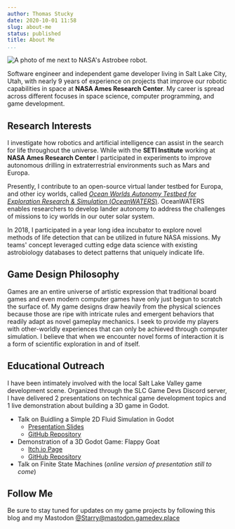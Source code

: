 ```yaml
---
author: Thomas Stucky
date: 2020-10-01 11:58
slug: about-me
status: published
title: About Me
...
```



<head>
  <link rel="stylesheet" href="{static}/styles/additional.css"/>
</head>

<div class="verticalAlign">
  <img class="portrait" alt="A photo of me next to NASA's Astrobee robot." src="{static}/images/portrait-astrobee.jpg" />
  <span style="">
    <p>
      Software engineer and independent game developer living in Salt Lake City, Utah, with nearly 9 years of experience on projects that improve our robotic capabilities in space at <b>NASA Ames Research Center</b>. My career is spread across different focuses in space science, computer programming, and game development.
    </p>
  </span>
</div>

## Research Interests

I investigate how robotics and artificial intelligence can assist in the search for life throughout the universe. While with the **SETI Institute** working at **NASA Ames Research Center** I participated in experiments to improve autonomous drilling in extraterrestrial environments such as Mars and Europa.

Presently, I contribute to an open-source virtual lander testbed for Europa, and other icy worlds, called [*Ocean Worlds Autonomy Testbed for Exploration Research & Simulation* (*OceanWATERS*)](https://github.com/nasa/ow_simulator#ocean-worlds-autonomy-testbed-for-exploration-research--simulation-oceanwaters). OceanWATERS enables researchers to develop lander autonomy to address the challenges of missions to icy worlds in our outer solar system.

In 2018, I participated in a year long idea incubator to explore novel methods of life detection that can be utilized in future NASA missions. My teams' concept leveraged cutting edge data science with existing astrobiology databases to detect patterns that uniquely indicate life.

## Game Design Philosophy

Games are an entire universe of artistic expression that traditional board games and even modern computer games have only just begun to scratch the surface of. My game designs draw heavily from the physical sciences because those are ripe with intricate rules and emergent behaviors that readily adapt as novel gameplay mechanics. I seek to provide my players with other-worldly experiences that can only be achieved through computer simulation. I believe that when we encounter novel forms of interaction it is a form of scientific exploration in and of itself.

## Educational Outreach

I have been intimately involved with the local Salt Lake Valley game development scene. Organized through the SLC Game Devs Discord server, I have delivered 2 presentations on technical game development topics and 1 live demonstration about building a 3D game in Godot.

* Talk on Buidling a Simple 2D Fluid Simulation in Godot
  * [Presentation Slides](https://docs.google.com/presentation/d/1_LE85uojjjXCUUpGZrHOP-4MTcdNIx1tZ0nOZT4hfy4/edit?usp=sharing)
  * [GitHub Repository](https://github.com/AstroStucky/EasyFluidSim)
* Demonstration of a 3D Godot Game: Flappy Goat
  * [Itch.io Page](https://starrynitegames.itch.io/flappy-goat)
  * [GitHub Repository](https://github.com/AstroStucky/FlappyGoat)
* Talk on Finite State Machines (_online version of presentation still to come_)


## Follow Me

Be sure to stay tuned for updates on my game projects by following this blog and my Mastodon [\@Starry\@mastodon.gamedev.place](https://mastodon.gamedev.place/@starry)

